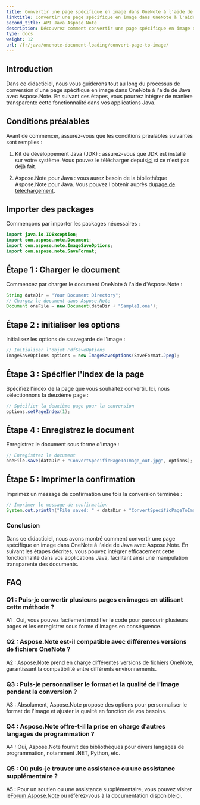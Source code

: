 ```yaml
---
title: Convertir une page spécifique en image dans OneNote à l'aide de Java
linktitle: Convertir une page spécifique en image dans OneNote à l'aide de Java
second_title: API Java Aspose.Note
description: Découvrez comment convertir une page spécifique en image dans OneNote à l'aide de Java avec Aspose.Note. Suivez notre guide étape par étape pour une intégration transparente.
type: docs
weight: 12
url: /fr/java/onenote-document-loading/convert-page-to-image/
---
```

## Introduction

Dans ce didacticiel, nous vous guiderons tout au long du processus de conversion d'une page spécifique en image dans OneNote à l'aide de Java avec Aspose.Note. En suivant ces étapes, vous pourrez intégrer de manière transparente cette fonctionnalité dans vos applications Java.

## Conditions préalables

Avant de commencer, assurez-vous que les conditions préalables suivantes sont remplies :

1.  Kit de développement Java (JDK) : assurez-vous que JDK est installé sur votre système. Vous pouvez le télécharger depuis[ici](https://www.oracle.com/java/technologies/javase-jdk11-downloads.html) si ce n'est pas déjà fait.

2.  Aspose.Note pour Java : vous aurez besoin de la bibliothèque Aspose.Note pour Java. Vous pouvez l'obtenir auprès du[page de téléchargement](https://releases.aspose.com/note/java/).

## Importer des packages

Commençons par importer les packages nécessaires :

```java
import java.io.IOException;
import com.aspose.note.Document;
import com.aspose.note.ImageSaveOptions;
import com.aspose.note.SaveFormat;
```

## Étape 1 : Charger le document

Commencez par charger le document OneNote à l'aide d'Aspose.Note :

```java
String dataDir = "Your Document Directory";
// Chargez le document dans Aspose.Note
Document oneFile = new Document(dataDir + "Sample1.one");
```

## Étape 2 : initialiser les options

Initialisez les options de sauvegarde de l'image :

```java
// Initialiser l'objet PdfSaveOptions
ImageSaveOptions options = new ImageSaveOptions(SaveFormat.Jpeg);
```

## Étape 3 : Spécifier l'index de la page

Spécifiez l'index de la page que vous souhaitez convertir. Ici, nous sélectionnons la deuxième page :

```java
// Spécifier la deuxième page pour la conversion
options.setPageIndex(1);
```

## Étape 4 : Enregistrez le document

Enregistrez le document sous forme d'image :

```java
// Enregistrez le document
oneFile.save(dataDir + "ConvertSpecificPageToImage_out.jpg", options);
```

## Étape 5 : Imprimer la confirmation

Imprimez un message de confirmation une fois la conversion terminée :

```java
// Imprimer le message de confirmation
System.out.println("File saved: " + dataDir + "ConvertSpecificPageToImage_out.jpg");
```

### Conclusion

Dans ce didacticiel, nous avons montré comment convertir une page spécifique en image dans OneNote à l'aide de Java avec Aspose.Note. En suivant les étapes décrites, vous pouvez intégrer efficacement cette fonctionnalité dans vos applications Java, facilitant ainsi une manipulation transparente des documents.

## FAQ

### Q1 : Puis-je convertir plusieurs pages en images en utilisant cette méthode ?

A1 : Oui, vous pouvez facilement modifier le code pour parcourir plusieurs pages et les enregistrer sous forme d'images en conséquence.

### Q2 : Aspose.Note est-il compatible avec différentes versions de fichiers OneNote ?

A2 : Aspose.Note prend en charge différentes versions de fichiers OneNote, garantissant la compatibilité entre différents environnements.

### Q3 : Puis-je personnaliser le format et la qualité de l'image pendant la conversion ?

A3 : Absolument, Aspose.Note propose des options pour personnaliser le format de l'image et ajuster la qualité en fonction de vos besoins.

### Q4 : Aspose.Note offre-t-il la prise en charge d’autres langages de programmation ?

A4 : Oui, Aspose.Note fournit des bibliothèques pour divers langages de programmation, notamment .NET, Python, etc.

### Q5 : Où puis-je trouver une assistance ou une assistance supplémentaire ?

 A5 : Pour un soutien ou une assistance supplémentaire, vous pouvez visiter le[Forum Aspose.Note](https://forum.aspose.com/c/note/28) ou référez-vous à la documentation disponible[ici](https://reference.aspose.com/note/java/).